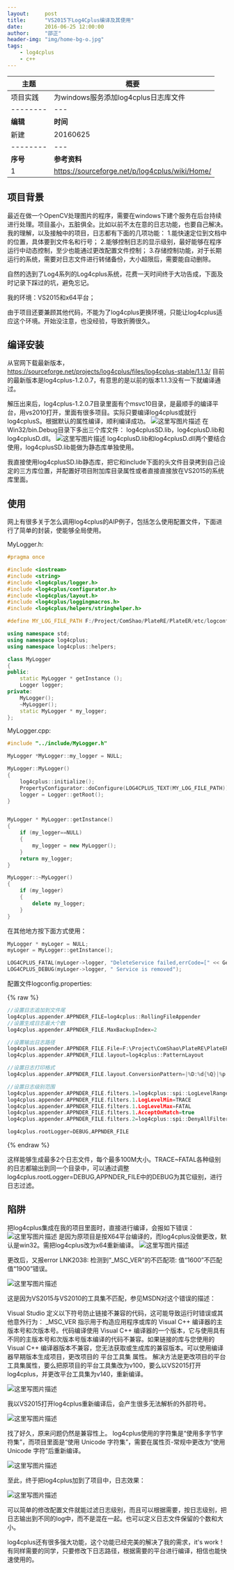 ```yaml
---
layout:     post
title:      "VS2015下Log4Cplus编译及其使用"
date:       2016-06-25 12:00:00
author:     "邵正"
header-img: "img/home-bg-o.jpg"
tags:
    - log4cplus    
    - c++  
---
```


| 主题     | 概要                                           |
| -------- | ---------------------------------------------- |
| 项目实践 | 为windows服务添加log4cplus日志库文件           |
| -------- | ---                                            |
| **编辑** | **时间**                                       |
| 新建     | 20160625                                       |
| -------- | ---                                            |
| **序号** | **参考资料**                                   |
| 1        | https://sourceforge.net/p/log4cplus/wiki/Home/ |

## 项目背景 ##
最近在做一个OpenCV处理图片的程序，需要在windows下建个服务在后台持续进行处理。项目虽小，五脏俱全。比如以前不太在意的日志功能，也要自己解决。
我的理解，以及接触中的项目，日志都有下面的几项功能：
1.能快速定位到文档中的位置，具体要到文件名和行号；
2.能够控制日志的显示级别，最好能够在程序运行中动态控制，至少也能通过更改配置文件控制；
3.存储控制功能，对于长期运行的系统，需要对日志文件进行转储备份，大小超限后，需要能自动删除。

自然的选到了Log4系列的Log4cplus系统，花费一天时间终于大功告成，下面及时记录下踩过的坑，避免忘记。

我的环境：VS2015和x64平台；

由于项目还要兼顾其他代码，不能为了log4cplus更换环境，只能让log4cplus适应这个环境。开始没注意，也没经验，导致折腾很久。
## 编译安装 ##
从官网下载最新版本，
https://sourceforge.net/projects/log4cplus/files/log4cplus-stable/1.1.3/
目前的最新版本是log4cplus-1.2.0.7，有意思的是以前的版本1.1.3没有一下就编译通过。

解压出来后，log4cplus-1.2.0.7目录里面有个msvc10目录，是最顺手的编译平台，用vs2010打开，里面有很多项目。实际只要编译log4cplus或就行log4cplusS。根据默认的属性编译，顺利编译成功。
![这里写图片描述](https://imgconvert.csdnimg.cn/aHR0cDovL2ltZy5ibG9nLmNzZG4ubmV0LzIwMTYwNzA5MTIyODQ4MDc2)
在Win32/bin.Debug目录下多出三个库文件：
log4cplusSD.lib，log4cplusD.lib和log4cplusD.dll。
![这里写图片描述](https://imgconvert.csdnimg.cn/aHR0cDovL2ltZy5ibG9nLmNzZG4ubmV0LzIwMTYwNzA5MTIyOTQxNDc4)
log4cplusD.lib和log4cplusD.dll两个要结合使用，log4cplusSD.lib能做为静态库单独使用。

我直接使用log4cplusSD.lib静态库，把它和include下面的头文件目录拷到自己设定的三方库位置，并配置好项目附加库目录属性或者直接直接放在VS2015的系统库里面。
## 使用 ##
网上有很多关于怎么调用log4cplus的AIP例子，包括怎么使用配置文件，下面进行了简单的封装，使能够全局使用。

MyLogger.h:
```c++
#pragma once

#include <iostream>
#include <string>
#include <log4cplus/logger.h>
#include <log4cplus/configurator.h> 
#include <log4cplus/layout.h> 
#include <log4cplus/loggingmacros.h> 
#include <log4cplus/helpers/stringhelper.h> 

#define MY_LOG_FILE_PATH F:/Project/ComShao/PlateRE/PlateER/etc/logconfig.properites"

using namespace std;
using namespace log4cplus;
using namespace log4cplus::helpers;

class MyLogger
{
public:
	static MyLogger * getInstance ();
	Logger logger;
private:
	MyLogger();
	~MyLogger();
	static MyLogger * my_logger;	
};

```
MyLogger.cpp:

```c++
#include "../include/MyLogger.h"

MyLogger *MyLogger::my_logger = NULL;

MyLogger::MyLogger()
{		
	log4cplus::initialize();
	PropertyConfigurator::doConfigure(LOG4CPLUS_TEXT(MY_LOG_FILE_PATH));
	logger = Logger::getRoot();	
}


MyLogger * MyLogger::getInstance()
{
	if (my_logger==NULL)
	{
		my_logger = new MyLogger();
	}	
	return my_logger;
}

MyLogger::~MyLogger()
{
	if (my_logger)
	{
		delete my_logger;
	}	
}

```
在其他地方按下面方式使用：

```c++
MyLogger * myLoger = NULL;
myLoger = MyLogger::getInstance();

LOG4CPLUS_FATAL(myLoger->logger, "DeleteService failed,errCode=[" << GetLastError() << "]");
LOG4CPLUS_DEBUG(myLoger->logger, " Service is removed");

```

配置文件logconfig.properties:

{% raw %}
```c++
//设置日志追加到文件尾
log4cplus.appender.APPNDER_FILE=log4cplus::RollingFileAppender  
//设置生成日志最大个数
log4cplus.appender.APPNDER_FILE.MaxBackupIndex=2

//设置输出日志路径
log4cplus.appender.APPNDER_FILE.File=F:\Project\ComShao\PlateRE\PlateER\log\PlateER.log
log4cplus.appender.APPNDER_FILE.layout=log4cplus::PatternLayout

//设置日志打印格式
log4cplus.appender.APPNDER_FILE.layout.ConversionPattern=|%D:%d{%Q}|%p|%t|%l|%m|%n

//设置日志级别范围
log4cplus.appender.APPNDER_FILE.filters.1=log4cplus::spi::LogLevelRangeFilter
log4cplus.appender.APPNDER_FILE.filters.1.LogLevelMin=TRACE
log4cplus.appender.APPNDER_FILE.filters.1.LogLevelMax=FATAL
log4cplus.appender.APPNDER_FILE.filters.1.AcceptOnMatch=true
log4cplus.appender.APPNDER_FILE.filters.2=log4cplus::spi::DenyAllFilter

log4cplus.rootLogger=DEBUG,APPNDER_FILE

```
{% endraw %}


这样能够生成最多2个日志文件，每个最多100M大小。TRACE~FATAL各种级别的日志都输出到同一个目录中，可以通过调整log4cplus.rootLogger=DEBUG,APPNDER_FILE中的DEBUG为其它级别，进行日志过滤。

## 陷阱 ##
把log4cplus集成在我的项目里面时，直接进行编译，会报如下错误：
![这里写图片描述](https://imgconvert.csdnimg.cn/aHR0cDovL2ltZy5ibG9nLmNzZG4ubmV0LzIwMTYwNzA5MTI0MjE1NDIz)
是因为原项目是按X64平台编译的，而log4cplus没做更改，默认是win32。需把log4cplus改为x64重新编译。
![这里写图片描述](https://imgconvert.csdnimg.cn/aHR0cDovL2ltZy5ibG9nLmNzZG4ubmV0LzIwMTYwNzA5MTI0MzI0MzI3)

更改后，又报error LNK2038: 检测到“_MSC_VER”的不匹配项: 值“1600”不匹配值“1900”错误。

![这里写图片描述](https://imgconvert.csdnimg.cn/aHR0cDovL2ltZy5ibG9nLmNzZG4ubmV0LzIwMTYwNzA5MTI0NDE2OTg0)

这是因为VS2015与VS2010的工具集不匹配，参见MSDN对这个错误的描述：

Visual Studio 定义以下符号防止链接不兼容的代码，这可能导致运行时错误或其他意外行为：
_MSC_VER
指示用于构造应用程序或库的 Visual C++ 编译器的主版本号和次版本号。代码编译使用 Visual C++ 编译器的一个版本，它与使用具有不同的主版本号和次版本号版本编译的代码不兼容。如果链接的库与您使用的 Visual C++ 编译器版本不兼容，您无法获取或生成库的兼容版本。可以使用编译器早期版本生成项目，更改项目的 平台工具集 属性。
解决方法是更改项目的平台工具集属性，要么把原项目的平台工具集改为v100，要么以VS2015打开log4cplus，并更改平台工具集为v140，重新编译。

![这里写图片描述](https://imgconvert.csdnimg.cn/aHR0cDovL2ltZy5ibG9nLmNzZG4ubmV0LzIwMTYwNzA5MTI0NjQzNzQx)

我以VS2015打开log4cplus重新编译后，会产生很多无法解析的外部符号。

![这里写图片描述](https://imgconvert.csdnimg.cn/aHR0cDovL2ltZy5ibG9nLmNzZG4ubmV0LzIwMTYwNzA5MTI0NzQzNjk1)

找了好久，原来问题仍然是兼容性上。
log4cplus使用的字符集是“使用多字节字符集”，而项目里面是“使用 Unicode 字符集”，需要在属性页-常规中更改为“使用 Unicode 字符”后重新编译。

![这里写图片描述](https://imgconvert.csdnimg.cn/aHR0cDovL2ltZy5ibG9nLmNzZG4ubmV0LzIwMTYwNzA5MTI0OTQ1Mzc3)

至此，终于把log4cplus加到了项目中，日志效果：

![这里写图片描述](https://imgconvert.csdnimg.cn/aHR0cDovL2ltZy5ibG9nLmNzZG4ubmV0LzIwMTYwNzA5MTI1MDQ0MTM3)

可以简单的修改配置文件就能过滤日志级别，而且可以根据需要，按日志级别，把日志输出到不同的log中，而不是混在一起。也可以定义日志文件保留的个数和大小。

log4cplus还有很多强大功能，这个功能已经完美的解决了我的需求，it's work！有同样需要的同学，只要修改下日志路径，根据需要的平台进行编译，相信也能快速使用的。

